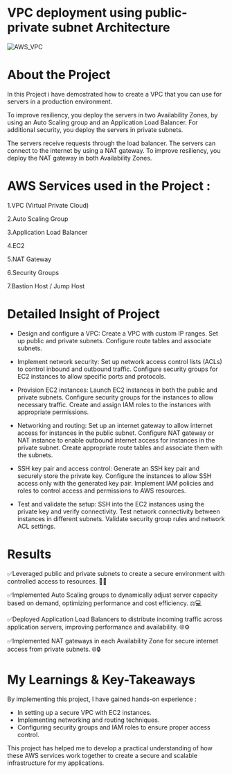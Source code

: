 # VPC deployment using public-private subnet Architecture
![AWS_VPC](https://github.com/Maheshkumar-W/AWS_Project/assets/101307468/37867653-f8c5-463b-a57e-5742b3fee8a8)

# About the Project
In this Project i have demostrated how to create a VPC that you can use for servers in a production environment.

To improve resiliency, you deploy the servers in two Availability Zones, by using an Auto Scaling group and an Application Load Balancer. For additional security, you deploy the servers in private subnets. 

The servers receive requests through the load balancer. The servers can connect to the internet by using a NAT gateway. To improve resiliency, you deploy the NAT gateway in both Availability Zones.

# AWS Services used in the Project :
1.VPC (Virtual Private Cloud)

2.Auto Scaling Group

3.Application Load Balancer

4.EC2

5.NAT Gateway

6.Security Groups

7.Bastion Host / Jump Host

# Detailed Insight of Project

- Design and configure a VPC: Create a VPC with custom IP ranges. Set up public and private subnets. Configure route tables and associate subnets.

- Implement network security: Set up network access control lists (ACLs) to control inbound and outbound traffic. Configure security groups for EC2 instances to allow specific ports and protocols.

- Provision EC2 instances: Launch EC2 instances in both the public and private subnets. Configure security groups for the instances to allow necessary traffic. Create and assign IAM roles to the instances with appropriate permissions.

- Networking and routing: Set up an internet gateway to allow internet access for instances in the public subnet. Configure NAT gateway or NAT instance to enable outbound internet access for instances in the private subnet. Create appropriate route tables and associate them with the subnets.

- SSH key pair and access control: Generate an SSH key pair and securely store the private key. Configure the instances to allow SSH access only with the generated key pair. Implement IAM policies and roles to control access and permissions to AWS resources.

- Test and validate the setup: SSH into the EC2 instances using the private key and verify connectivity. Test network connectivity between instances in different subnets. Validate security group rules and network ACL settings.

# Results

✅Leveraged public and private subnets to create a secure environment with controlled access to resources. 🏢🔐

✅Implemented Auto Scaling groups to dynamically adjust server capacity based on demand, optimizing performance and cost efficiency. ⚖💻

✅Deployed Application Load Balancers to distribute incoming traffic across application servers, improving performance and availability. 🌐⚙

✅Implemented NAT gateways in each Availability Zone for secure internet access from private subnets. 🌐🔒
 
# My Learnings & Key-Takeaways
By implementing this project, I have gained hands-on experience :
- In setting up a secure VPC with EC2 instances.
- Implementing networking and routing techniques.
- Configuring security groups and IAM roles to ensure proper access control. 

This project has helped me to develop a practical understanding of how these AWS services work together to create a secure and scalable infrastructure for my applications.
